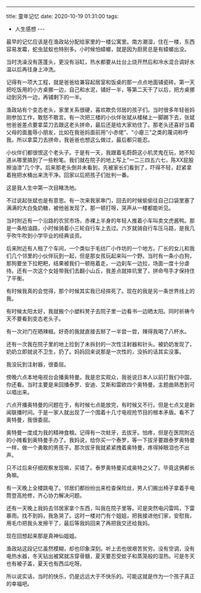 
---
title: 童年记忆
date: 2020-10-19 01:31:00
tags:
  - 人生感想
---​

最早的记忆应该是在渔政站分配给家里的一楼公寓里。南方潮湿，住在一楼，东西容易发霉，蛇虫鼠蚁也特别多。小时候怕蟑螂，就是因为厨房总是有蟑螂出没。

<!--more-->

当时洗澡没有莲蓬头，更没有浴缸，热水都要从灶台上烧开然后和冷水混合调好水温以后再往身上冲洗。

记得有一项大工程，就是爸爸给兼容起居室和饭桌的那一点点地面铺瓷砖。第一天把吃饭用的小方桌挪一边，自己和水泥，铺好一半，等第二天干了以后，把方桌挪动到另外一边，再铺剩下的一半。

渔政站有个变态老头，家里关系很硬，喜欢欺负邻居的孩子们。当时很多年轻爸妈刚参加工作，敢怒不敢言。有一次把三楼的小伙伴张斌从楼梯上一脚踢下去，张斌他爸爸差点要拿菜刀去跟这老头拼命，最后还是给大家劝住了。那老头还喜好当着父母的面羞辱小朋友，比如在我爸妈面前用“小赤佬”、“小瘪三”之类的蔑词称呼我。所以拿菜刀去拼命，我爸爸也想这么做过，最后都只能忍。

小伙伴们都很恨这个老头子。于是有一天，我跟着毛蔚蔚这小机灵鬼在玩，她不知道从哪里搞到了一些粉笔。我们就在院子的地上写上“一二三四五六七，陈XX屁股擦油漆”几个字。后来那老头倒并未看到，先被家长们看到了，吓得不轻，赶紧拿着拖把水桶出来洗干净。回家以后把孩子们批判一番。

这是我人生中第一次目睹洗地。

不过说起张斌也是有意思。有一次来我家串门，回去的时候偷偷往自己口袋里塞了满满的大白兔奶糖，被他爸发现了。那一顿打呀，哭声从一楼都能听见。

当时附近有一个沿路的农贸市场，赤裸上半身的年轻人推着小车叫卖文虎酱鸭。那是一条柏油路，小时候骑着小三轮自行车上去过。六岁就骑自行车压马路，是我几乎吹牛吹到小学毕业的经典谈资。

后来附近有人租了个车间，一个类似于毛纺厂小作坊的一个地方。厂长的女儿和我们几个邻里的小伙伴玩到一起，但是那女孩玩起来叫一个野。当时有一条小白狗，那狗要坐下拉粑粑，结果被我们一顿拖着走，一边刹车一边拉，场面一度十分虐待。还有一次这个女娃带我们去翻小山丘，我差点就摔坑里了，拼命甩手才保持住了平衡。

有时候我真的会觉得，那个时候其实我已经摔死了。现在的我是另一条世界线上的我。

有时候太阳太好，我就搬个小塑料凳子去院子里一边看书一边晒太阳。同时祈祷今天不要看到变态老头子。

有一次对门在晒辣椒。好奇的我就直接去掰了一半尝一尝，辣得我喝了八杯水。

还有一次我在院子里的地上捡到了未拆封的一次性注射器和针头。被奶奶发现了，奶奶立即就说不卫生，扔了。妈妈回来说那是一次性的，没拆的话其实没事。

我没玩到注射器，很委屈。

傍晚六点本地电视台会播奥特曼。我是忠实观众，我爸说日本人以前打我们中国，你还看。当时主要是来回播泰罗、安迪、艾斯和雷欧四个奥特曼。主题曲熟悉到可以唱出来。

六点开播奥特曼的问题在于，有时候七点能放完，有时候又不行。但是七点又是新闻联播时间。于是一家人就出现了一个围着十几寸电视抢节目的根本矛盾。看不了奥特曼，我很委屈。

奥特曼一度成为我的精神食粮。记得有一次蛀牙，去拔牙。怕疼，但是在医院附近的小摊看到奥特曼手办了。我妈说，给你买一个泰罗，等一下拔牙要跟泰罗奥特曼一样，做一个勇敢的男孩子。那次拔牙我就紧紧拽着奥特曼，疼得掉眼泪也不出声。

只不过后来仔细观察发现嘛，买错了。泰罗奥特曼买成奥特之父了。毕竟这俩都长角嘛。

有一天晚上全楼跳电了。邻居们都纷纷出来检查保险丝，男人们搬出椅子拿着手电筒登高抢修，齐心协力解决问题。

还有一天晚上我妈去邻居家拿个东西，叫我在院子里等。可是突然电闪雷鸣，下雷暴雨。找不到妈，我急哭了。这时一楼对门有个姐姐，把我接进他们家，安慰我，用毛巾把我头发擦干了，最后等我妈回来了再把我交还给我妈。

现在回想起来那是真神仙姐姐。

渔政站这段记忆虽然模糊，却也印象深刻。听上去也很艰苦贫穷。没有空调，没有电热水器，冬天钻出被窝就冻穿骨髓，夏天要忍受蚊子和蒸笼般的湿热。可是冬天也有被子盖，夏天也有西瓜吃呀。

所以说实话，当时的快乐，仍是远远大于不快乐的。可能这就是作为一个孩子真正的幸福吧。
